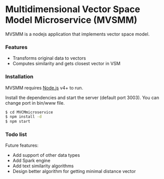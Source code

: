 # Multidimensional Vector Space Model Microservice (MVSMM)

MVSMM is a nodejs application that implements vector space model.
### Features

  - Transforms original data to vectors
  - Computes similarity and gets closest vector in VSM

### Installation
MVSMM requires [Node.js](https://nodejs.org/) v4+ to run.

Install the dependencies and start the server (default port 3003).
You can change port in bin/www file.

```sh
$ cd MVCMmicroservice
$ npm install -d
$ npm start
```

### Todo list

Future features:
   - Add support of other data types
   - Add Spark engine
   - Add text similarity algorithms
   - Design better algorithm for getting minimal distance vector
 
